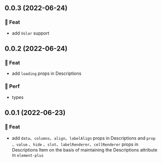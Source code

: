 ## 0.0.3 (2022-06-24)

### 🎫 Feat

- add `Volar` support

## 0.0.2 (2022-06-24)

### 🎫 Feat

- add `loading` props in Descriptions

### 🍏 Perf

- types

## 0.0.1 (2022-06-23)

### 🎫 Feat

- add `data`、`columns`、`align`、`labelAlign` props in Descriptions and `prop` 、`value` 、`hide` 、`slot`、`labelRenderer`、`cellRenderer` props in Descriptions Item on the basis of maintaining the Descriptions attribute in `element-plus`